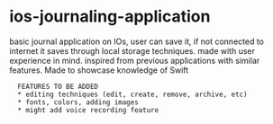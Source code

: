 # ios-journaling-application
basic journal application on IOs, user can save it, if not connected to internet it saves through local storage techniques. made with user experience in mind. inspired from previous applications with similar features. Made to showcase knowledge of Swift 


      FEATURES TO BE ADDED
      * editing techniques (edit, create, remove, archive, etc)
      * fonts, colors, adding images
      * might add voice recording feature
